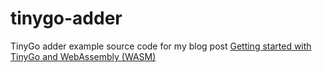 # tinygo-adder

TinyGo adder example source code for my blog post [Getting started with TinyGo and WebAssembly (WASM)](https://www.andreagrandi.it/2020/10/23/getting-started-with-tinygo-webassembly/)
